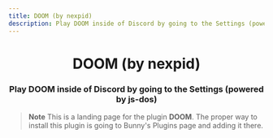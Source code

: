 ```yaml
---
title: DOOM (by nexpid)
description: Play DOOM inside of Discord by going to the Settings (powered by js-dos)
---
```


<!--
  * This file was autogenerated
  * If you want to change anything, do so in the build.mjs script
  * https://github.com/nexpid/BunnyPlugins/edit/main/scripts/build.mjs
-->

<div align="center">
    <h1>DOOM (by nexpid)</h1>
    <h3>Play DOOM inside of Discord by going to the Settings (powered by js-dos)</h3>
</div>

> **Note**
> This is a landing page for the plugin **DOOM**. The proper way to install this plugin is going to Bunny's Plugins page and adding it there.
